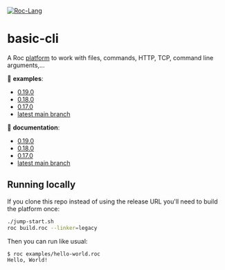 [![Roc-Lang][roc_badge]][roc_link]

[roc_badge]: https://img.shields.io/endpoint?url=https%3A%2F%2Fpastebin.com%2Fraw%2FcFzuCCd7
[roc_link]: https://github.com/roc-lang/roc

# basic-cli

A Roc [platform](https://github.com/roc-lang/roc/wiki/Roc-concepts-explained#platform) to work with files, commands, HTTP, TCP, command line arguments,...

:eyes: **examples**:
  - [0.19.0](https://github.com/roc-lang/basic-cli/tree/0.19.0/examples)
  - [0.18.0](https://github.com/roc-lang/basic-cli/tree/0.18.0/examples)
  - [0.17.0](https://github.com/roc-lang/basic-cli/tree/0.17.0/examples)
  - [latest main branch](https://github.com/roc-lang/basic-cli/tree/main/examples)

:book: **documentation**:
  - [0.19.0](https://roc-lang.github.io/basic-cli/0.19.0/)
  - [0.18.0](https://roc-lang.github.io/basic-cli/0.18.0/)
  - [0.17.0](https://roc-lang.github.io/basic-cli/0.17.0/)
  - [latest main branch](https://roc-lang.github.io/basic-cli/main/)

## Running locally

If you clone this repo instead of using the release URL you'll need to build the platform once:
```sh
./jump-start.sh
roc build.roc --linker=legacy
```
Then you can run like usual:
```sh
$ roc examples/hello-world.roc
Hello, World!
```
